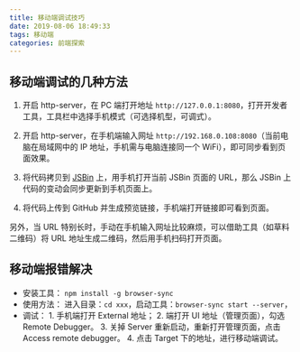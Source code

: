 ```yaml
---
title: 移动端调试技巧
date: 2019-08-06 18:49:33
tags: 移动端
categories: 前端探索
---
```


## 移动端调试的几种方法
1. 开启 http-server，在 PC 端打开地址 `http://127.0.0.1:8080`，打开开发者工具，工具栏中选择手机模式（可选择机型，可调式）。

2. 开启 http-server，在手机端输入网址 `http://192.168.0.108:8080`（当前电脑在局域网中的 IP 地址，手机需与电脑连接同一个 WiFi），即可同步看到页面效果。

3. 将代码拷贝到 [JSBin](https://jsbin.com/) 上，用手机打开当前 JSBin 页面的 URL，那么 JSBin 上代码的变动会同步更新到手机页面上。

4. 将代码上传到 GitHub 并生成预览链接，手机端打开链接即可看到页面。

另外，当 URL 特别长时，手动在手机输入网址比较麻烦，可以借助工具（如草料二维码）将 URL 地址生成二维码，然后用手机扫码打开页面。

## 移动端报错解决
+ 安装工具：
`npm install -g browser-sync`
+ 使用方法： 
进入目录：`cd xxx`，启动工具：`browser-sync start --server`，
+ 调试：
1\. 手机端打开 External 地址；
2\. 端打开 UI 地址（管理页面），勾选 Remote Debugger。
3\. 关掉 Server 重新启动，重新打开管理页面，点击 Access remote debugger。
4\. 点击 Target 下的地址，进行移动端调试。
